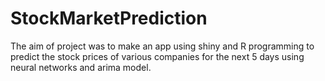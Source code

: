 # StockMarketPrediction
The aim of project was to make an app using shiny and R programming to predict the stock prices of various companies for the next 5 days using neural networks and arima model.
